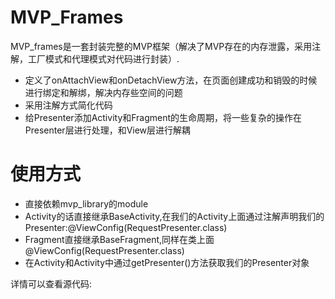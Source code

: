 # MVP_Frames

MVP_frames是一套封装完整的MVP框架（解决了MVP存在的内存泄露，采用注解，工厂模式和代理模式对代码进行封装）.

  - 定义了onAttachView和onDetachView方法，在页面创建成功和销毁的时候进行绑定和解绑，解决内存些空间的问题
  - 采用注解方式简化代码
  - 给Presenter添加Activity和Fragment的生命周期，将一些复杂的操作在Presenter层进行处理，和View层进行解耦

# 使用方式

  - 直接依赖mvp_library的module
  - Activity的话直接继承BaseActivity,在我们的Activity上面通过注解声明我们的Presenter:@ViewConfig(RequestPresenter.class)
  - Fragment直接继承BaseFragment,同样在类上面@ViewConfig(RequestPresenter.class)
  - 在Activity和Activity中通过getPresenter()方法获取我们的Presenter对象

详情可以查看源代码: